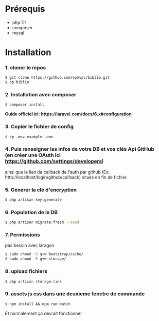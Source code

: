 # Prérequis

+ php 7.1
+ composer
+ mysql

# Installation

### 1. cloner le repos

```bash
$ git clone https://github.com/opmvpc/biblio.git
$ cp biblio
```

### 2. Installation avec composer

```bash
$ composer install
```

**Guide officiel ici: https://laravel.com/docs/6.x#configuration**

### 3. Copier le fichier de config

```bash
$ cp .env.example .env
```

### 4. Puis renseigner les infos de votre DB et vos clés Api GitHub (en créer une OAuth ici https://github.com/settings/developers)
ainsi que le lien de callback de l'auth par github (Ex: http://localhost/login/github/callback) situés en fin de fichier.

### 5. Générer la clé d'encryption

```bash
$ php artisan key:generate
```

### 6. Population de la DB

```bash
$ php artisan migrate:fresh --seed
```

### 7. Permissions
pas besoin avec laragon
```bash
$ sudo chmod -R g+w bootstrap/cache/
$ sudo chmod -R g+w storage/
```

### 8. upload fichiers

```bash
$ php artisan storage:link
```

### 9. assets js css dans une deuxieme fenetre de commande

```bash
$ npm install && npm run watch
```

Et normalement ça devrait fonctionner
